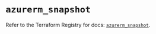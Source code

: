 # `azurerm_snapshot`

Refer to the Terraform Registry for docs: [`azurerm_snapshot`](https://registry.terraform.io/providers/hashicorp/azurerm/3.105.0/docs/resources/snapshot).
